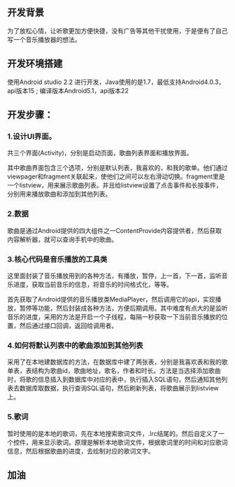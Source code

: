 ## 开发背景

为了放松心情，让听歌更加方便快捷，没有广告等其他干扰使用，于是便有了自己写一个音乐播放器的想法。

## 开发环境搭建

使用Android studio 2.2 进行开发，Java使用的是1.7，最低支持Android4.0.3，api版本15 ; 编译版本Android5.1，api版本22

## 开发步骤：

### 1.设计UI界面。

共三个界面(Activity)，分别是启动页面，歌曲列表界面和播放界面。

其中歌曲界面包含三个选项，分别是默认列表，我喜欢的，和我的歌单。他们通过viewpager和fragment关联起来，使他们之间可以左右滑动切换。fragment里是一个listview，用来展示歌曲列表。并且给listview设置了点击事件和长按事件，分别用来播放歌曲和添加到其他列表。

### 2.数据

歌曲是通过Android提供的四大组件之一ContentProvide内容提供者，然后获取内容解析器，就可以查询手机中的歌曲。

### 3.核心代码是音乐播放的工具类

这里面封装了音乐播放用到的各种方法，有播放，暂停，上一首，下一首，监听音乐进度，获取当前音乐的信息，将音乐的时间格式化，等等。

首先获取了Android提供的音乐播放类MediaPlayer，然后调用它的api，实现播放，暂停等功能，然后封装成各种方法，方便后期调用。其中难度有点大的是监听音乐的进度，采用的方法是开启一个子线程，每隔一秒获取一下当前音乐播放的位置，然后通过接口回调，返回给调用者。

### 4.如何将默认列表中的歌曲添加到其他列表

采用了在本地建数据库的方法，在数据库中建了两张表，分别是我喜欢表和我的歌单表，表结构为歌曲id，歌曲地址，歌名，作者和时长。方法是当选择添加歌曲时，将歌的信息插入到数据库中对应的表中，执行插入SQL语句，然后通知其他列表去数据库取数据，执行查询SQL语句，然后刷新列表，将歌曲展示到listview上。

### 5.歌词

暂时使用的是本地的歌词，先在本地搜索歌词文件，.lrc结尾的。然后自定义了一个控件，用来显示歌词。原理是解析本地歌词文件，根据歌词里的时间和对应歌词信息，然后根据歌曲的进度，去绘制对应的歌词文字。

## 加油

<!-- ##{"timestamp":1490369825}## -->